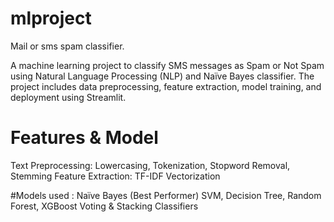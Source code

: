 # mlproject
Mail or sms spam classifier.

A machine learning project to classify SMS messages as Spam or Not Spam using Natural Language Processing (NLP) and Naïve Bayes classifier. The project includes data preprocessing, feature extraction, model training, and deployment using Streamlit.

# Features & Model

Text Preprocessing: Lowercasing, Tokenization, Stopword Removal, Stemming
Feature Extraction: TF-IDF Vectorization

#Models used : 
Naïve Bayes (Best Performer)
SVM, Decision Tree, Random Forest, XGBoost
Voting & Stacking Classifiers
